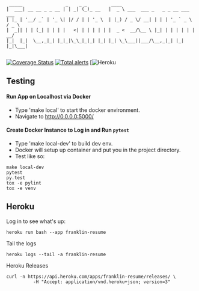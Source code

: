 ```
 _____                _    _ _         ____                                
|  ___| __ __ _ _ __ | | _| (_)_ __   |  _ \ ___  ___ _   _ _ __ ___   ___ 
| |_ | '__/ _` | '_ \| |/ / | | '_ \  | |_) / _ \/ __| | | | '_ ` _ \ / _ \
|  _|| | | (_| | | | |   <| | | | | | |  _ <  __/\__ \ |_| | | | | | |  __/
|_|  |_|  \__,_|_| |_|_|\_\_|_|_| |_| |_| \_\___||___/\__,_|_| |_| |_|\___|
                                                                           
```

[![Coverage Status](https://coveralls.io/repos/github/theDevilsVoice/franklin-resume/badge.svg?branch=master)](https://coveralls.io/github/theDevilsVoice/franklin-resume?branch=master)
[![Total alerts](https://img.shields.io/lgtm/alerts/g/theDevilsVoice/franklin-resume.svg?logo=lgtm&logoWidth=18)](https://lgtm.com/projects/g/theDevilsVoice/franklin-resume/alerts/)
[![Heroku](https://heroku-badge.herokuapp.com/?app=franklin-resume)

## Testing

#### Run App on Localhost via Docker

- Type 'make local' to start the docker environment.
- Navigate to http://0.0.0.0:5000/

#### Create Docker Instance to Log in and Run `pytest`

- Type 'make local-dev' to build dev env. 
- Docker will setup up container and put you in the project directory. 
- Test like so:

```
make local-dev
pytest
py.test
tox -e pylint
tox -e venv
```

## Heroku

Log in to see what's up: 

```
heroku run bash --app franklin-resume
```

Tail the logs

```
heroku logs --tail -a franklin-resume
```

Heroku Releases

```
curl -n https://api.heroku.com/apps/franklin-resume/releases/ \
          -H "Accept: application/vnd.heroku+json; version=3"
```
